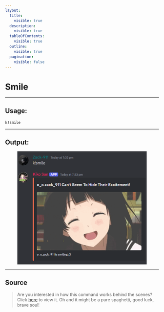 ```yaml
---
layout:
  title:
    visible: true
  description:
    visible: true
  tableOfContents:
    visible: true
  outline:
    visible: true
  pagination:
    visible: false
---
```


# Smile

***

## Usage:

```
k!smile
```

***

## Output:

<div align="left"><figure><img src="../../.gitbook/assets/Smile.png" alt=""><figcaption></figcaption></figure></div>

***

## Source

> Are you interested in how this command works behind the scenes? Click [here](https://github.com/Kiko-Labs/Kiko-San/blob/stable/src/Prefix%20Commands/Roleplay/smile.js) to view it. Oh and it might be a pure spaghetti, good luck, brave soul!
